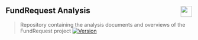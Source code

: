 ## FundRequest Analysis <img align="right" src="https://fundrequest.io/images/app/header-logo.png" height="30px" />
> Repository containing the analysis documents and overviews of the FundRequest project [![Version](https://img.shields.io/badge/version-0.1.0-blue.svg)](https://github.com/FundRequest/platform/releases/tag/0.1.0)

